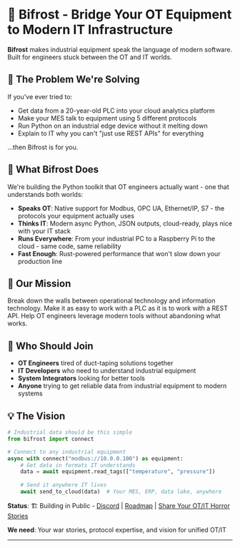 # 🌉 Bifrost - Bridge Your OT Equipment to Modern IT Infrastructure

**Bifrost** makes industrial equipment speak the language of modern software. Built for engineers stuck between the OT and IT worlds.

## 🤝 The Problem We're Solving

If you've ever tried to:
- Get data from a 20-year-old PLC into your cloud analytics platform
- Make your MES talk to equipment using 5 different protocols  
- Run Python on an industrial edge device without it melting down
- Explain to IT why you can't "just use REST APIs" for everything

...then Bifrost is for you.

## 🔧 What Bifrost Does

We're building the Python toolkit that OT engineers actually want - one that understands both worlds:

- **Speaks OT**: Native support for Modbus, OPC UA, Ethernet/IP, S7 - the protocols your equipment actually uses
- **Thinks IT**: Modern async Python, JSON outputs, cloud-ready, plays nice with your IT stack
- **Runs Everywhere**: From your industrial PC to a Raspberry Pi to the cloud - same code, same reliability
- **Fast Enough**: Rust-powered performance that won't slow down your production line

## 🎯 Our Mission

Break down the walls between operational technology and information technology. Make it as easy to work with a PLC as it is to work with a REST API. Help OT engineers leverage modern tools without abandoning what works.

## 👥 Who Should Join

- **OT Engineers** tired of duct-taping solutions together
- **IT Developers** who need to understand industrial equipment
- **System Integrators** looking for better tools
- **Anyone** trying to get reliable data from industrial equipment to modern systems

## 💡 The Vision

```python
# Industrial data should be this simple
from bifrost import connect

# Connect to any industrial equipment
async with connect("modbus://10.0.0.100") as equipment:
    # Get data in formats IT understands
    data = await equipment.read_tags(["temperature", "pressure"])
    
    # Send it anywhere IT lives
    await send_to_cloud(data)  # Your MES, ERP, data lake, anywhere
```

**Status**: 🏗️ Building in Public - [Discord](link) | [Roadmap](link) | [Share Your OT/IT Horror Stories](link)

**We need**: Your war stories, protocol expertise, and vision for unified OT/IT

---
